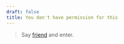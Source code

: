 ```yaml
---
draft: false
title: You don't have permission for this
---
```

> Say [friend](/contact/) and enter.


